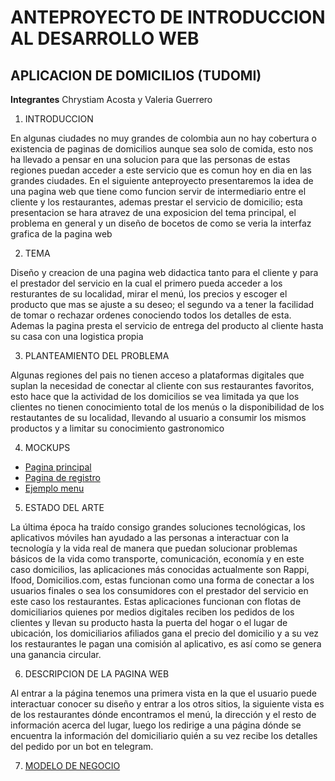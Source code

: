 # ANTEPROYECTO DE INTRODUCCION AL DESARROLLO WEB

## APLICACION DE DOMICILIOS (TUDOMI)
**Integrantes** Chrystiam Acosta y Valeria Guerrero

 1. INTRODUCCION
 
En algunas ciudades no muy grandes de colombia aun no hay cobertura o existencia de paginas de domicilios aunque sea solo de comida, esto nos ha llevado a pensar en una solucion para que las personas de estas regiones puedan acceder a este servicio que es comun hoy en dia en las grandes ciudades. En el siguiente anteproyecto presentaremos la idea de una pagina web que tiene como funcion servir de intermediario entre el cliente y los restaurantes, ademas prestar el servicio de domicilio; esta presentacion se hara atravez de una exposicion del tema principal, el problema en general y un diseño de bocetos de como se veria la interfaz grafica de la pagina web

 2. TEMA
 
Diseño y creacion de una pagina web didactica tanto para el cliente y para el prestador del servicio en la cual el primero pueda acceder a los resturantes de su localidad, mirar el menú, los precios y escoger el producto que mas se ajuste a su deseo; el segundo va a tener la facilidad de tomar o rechazar ordenes conociendo todos los detalles de esta. Ademas la pagina presta el servicio de entrega del producto al cliente hasta su casa con una logistica propia 

 3. PLANTEAMIENTO DEL PROBLEMA
 
Algunas regiones del pais no tienen acceso a plataformas digitales que suplan la necesidad de conectar al cliente con sus restaurantes favoritos, esto hace que la actividad de los domicilios se vea limitada ya que los clientes no tienen conocimiento total de los menús o la disponibilidad de los restautantes de su localidad, llevando al usuario a consumir los mismos productos y a limitar su conocimiento gastronomico

 4. MOCKUPS

- [Pagina principal](https://github.com/crysii27/proyecto-IDW/blob/master/WhatsApp%20Image%202021-02-09%20at%2011.10.03%20PM.jpeg)
- [Pagina de registro](https://github.com/crysii27/proyecto-IDW/blob/master/WhatsApp%20Image%202021-02-10%20at%204.51.53%20PM.jpeg)
- [Ejemplo menu](https://github.com/crysii27/proyecto-IDW/blob/master/WhatsApp%20Image%202021-02-10%20at%205.24.34%20PM.jpeg)

 5. ESTADO DEL ARTE

La última época ha traído consigo grandes soluciones tecnológicas, los aplicativos móviles han ayudado a las personas a interactuar con la tecnología y la vida real de manera que puedan solucionar problemas básicos de la vida como transporte, comunicación, economía y en este caso domicilios, las aplicaciones más conocidas actualmente son Rappi, Ifood, Domicilios.com, estas funcionan como una forma de conectar a los usuarios finales o sea los consumidores con el prestador del servicio en este caso los restaurantes. Estas aplicaciones funcionan con flotas de domiciliarios quienes por medios digitales reciben los pedidos de los clientes y llevan su producto hasta la puerta del hogar o el lugar de ubicación, los domiciliarios afiliados gana el precio del domicilio y a su vez los restaurantes le pagan una comisión al aplicativo, es así como se genera una ganancia circular.

 6. DESCRIPCION DE LA PAGINA WEB

Al entrar a la página tenemos una primera vista en la que el usuario puede interactuar conocer su diseño y entrar a los otros sitios, la siguiente vista es de los restaurantes dónde encontramos el menú, la dirección y el resto de información acerca del lugar, luego los redirige a una página dónde se encuentra la información del domiciliario quién a su vez recibe los detalles del pedido por un bot en telegram.

7. [MODELO DE NEGOCIO](https://github.com/crysii27/proyecto-IDW/blob/master/WhatsApp%20Image%202021-02-24%20at%206.09.02%20PM%20(1).jpeg)





